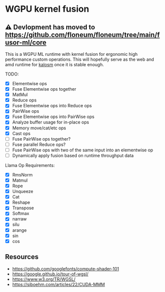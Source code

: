 # WGPU kernel fusion

## ⚠️ Devlopment has moved to https://github.com/floneum/floneum/tree/main/fusor-ml/core

This is a WGPU ML runtime with kernel fusion for ergonomic high performance custom operations. This will hopefully serve as the web and amd runtime for [kalosm](https://crates.io/crates/kalosm) once it is stable enough.

TODO:

- [x] Elementwise ops
- [x] Fuse Elementwise ops together
- [x] MatMul
- [x] Reduce ops
- [x] Fuse Elementwise ops into Reduce ops
- [x] PairWise ops
- [x] Fuse Elementwise ops into PairWise ops
- [x] Analyze buffer usage for in-place ops
- [x] Memory move/cat/etc ops
- [x] Cast ops
- [ ] Fuse PairWise ops together?
- [ ] Fuse parallel Reduce ops?
- [ ] Fuse PairWise ops with two of the same input into an elementwise op
- [ ] Dynamically apply fusion based on runtime throughput data

Llama Op Requirements:

- [x] RmsNorm
- [x] Matmul
- [x] Rope
- [x] Unqueeze
- [x] Cat
- [x] Reshape
- [x] Transpose
- [x] Softmax
- [x] narraw
- [x] silu
- [x] arange
- [x] sin
- [x] cos

## Resources

- https://github.com/googlefonts/compute-shader-101
- https://google.github.io/tour-of-wgsl/
- https://www.w3.org/TR/WGSL/
- https://siboehm.com/articles/22/CUDA-MMM
